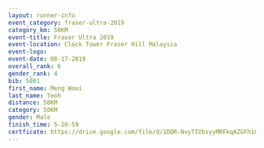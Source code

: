 ```yaml
---
layout: runner-info 
event_category: fraser-ultra-2019 
category_km: 50KM 
event-title: Fraser Ultra 2019 
event-location: Clock Tower Fraser Hill Malaysia 
event-logo: 
event-date: 08-17-2019 
overall_rank: 6
gender_rank: 4
bib: 5001
first_name: Meng Wooi
last_name: Teoh
distance: 50KM
category: 50KM
gender: Male
finish_time: 5-20-59
certficate: https://drive.google.com/file/d/1DQR-NvyTIVbsyyMRFkqAZGFh183j0K1c/view?usp=sharing
---
```

